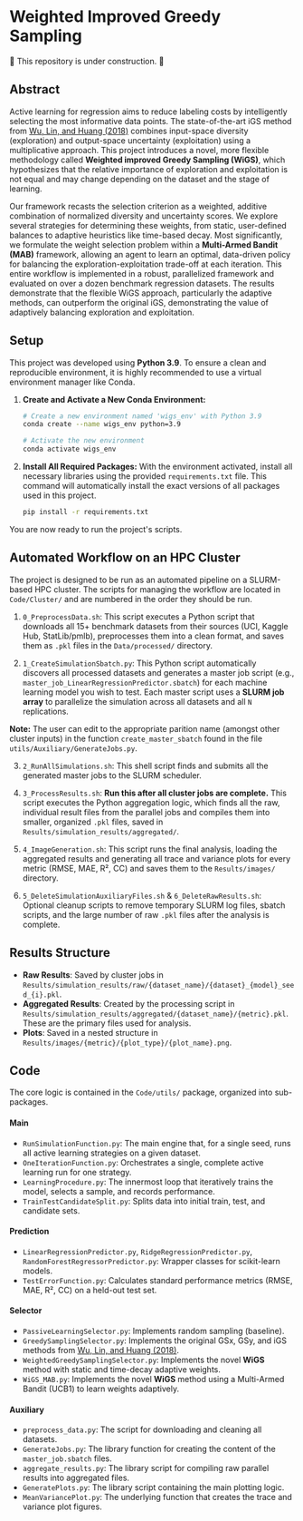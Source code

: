 # Weighted Improved Greedy Sampling

🚧 This repository is under construction. 🚧

## Abstract

Active learning for regression aims to reduce labeling costs by intelligently selecting the most informative data points. The state-of-the-art iGS method from [Wu, Lin, and Huang (2018)](https://www.sciencedirect.com/science/article/abs/pii/S0020025518307680) combines input-space diversity (exploration) and output-space uncertainty (exploitation) using a multiplicative approach. This project introduces a novel, more flexible methodology called **Weighted improved Greedy Sampling (WiGS)**, which hypothesizes that the relative importance of exploration and exploitation is not equal and may change depending on the dataset and the stage of learning.

Our framework recasts the selection criterion as a weighted, additive combination of normalized diversity and uncertainty scores. We explore several strategies for determining these weights, from static, user-defined balances to adaptive heuristics like time-based decay. Most significantly, we formulate the weight selection problem within a **Multi-Armed Bandit (MAB)** framework, allowing an agent to learn an optimal, data-driven policy for balancing the exploration-exploitation trade-off at each iteration. This entire workflow is implemented in a robust, parallelized framework and evaluated on over a dozen benchmark regression datasets. The results demonstrate that the flexible WiGS approach, particularly the adaptive methods, can outperform the original iGS, demonstrating the value of adaptively balancing exploration and exploitation.

## Setup

This project was developed using **Python 3.9**. To ensure a clean and reproducible environment, it is highly recommended to use a virtual environment manager like Conda.

1.  **Create and Activate a New Conda Environment:**
    ```bash
    # Create a new environment named 'wigs_env' with Python 3.9
    conda create --name wigs_env python=3.9

    # Activate the new environment
    conda activate wigs_env
    ```

2.  **Install All Required Packages:**
    With the environment activated, install all necessary libraries using the provided `requirements.txt` file. This command will automatically install the exact versions of all packages used in this project.
    ```bash
    pip install -r requirements.txt
    ```

You are now ready to run the project's scripts.

## Automated Workflow on an HPC Cluster

The project is designed to be run as an automated pipeline on a SLURM-based HPC cluster. The scripts for managing the workflow are located in `Code/Cluster/` and are numbered in the order they should be run.

1.  `0_PreprocessData.sh`: This script executes a Python script that downloads all 15+ benchmark datasets from their sources (UCI, Kaggle Hub, StatLib/pmlb), preprocesses them into a clean format, and saves them as `.pkl` files in the `Data/processed/` directory. 

2.  `1_CreateSimulationSbatch.py`: This Python script automatically discovers all processed datasets and generates a master job script (e.g., `master_job_LinearRegressionPredictor.sbatch`) for each machine learning model you wish to test. Each master script uses a **SLURM job array** to parallelize the simulation across all datasets and all `N` replications. 

**Note:** The user can edit to the appropriate parition name (amongst other cluster inputs) in the function `create_master_sbatch` found in the file `utils/Auxiliary/GenerateJobs.py`.

3.  `2_RunAllSimulations.sh`: This shell script finds and submits all the generated master jobs to the SLURM scheduler.

4.  `3_ProcessResults.sh`: **Run this after all cluster jobs are complete.** This script executes the Python aggregation logic, which finds all the raw, individual result files from the parallel jobs and compiles them into smaller, organized `.pkl` files, saved in `Results/simulation_results/aggregated/`.

5.  `4_ImageGeneration.sh`: This script runs the final analysis, loading the aggregated results and generating all trace and variance plots for every metric (RMSE, MAE, R², CC) and saves them to the `Results/images/` directory.

6.  `5_DeleteSimulationAuxiliaryFiles.sh` & `6_DeleteRawResults.sh`: Optional cleanup scripts to remove temporary SLURM log files, sbatch scripts, and the large number of raw `.pkl` files after the analysis is complete.

## Results Structure

* **Raw Results**: Saved by cluster jobs in `Results/simulation_results/raw/{dataset_name}/{dataset}_{model}_seed_{i}.pkl`.
* **Aggregated Results**: Created by the processing script in `Results/simulation_results/aggregated/{dataset_name}/{metric}.pkl`. These are the primary files used for analysis.
* **Plots**: Saved in a nested structure in `Results/images/{metric}/{plot_type}/{plot_name}.png`.

## Code

The core logic is contained in the `Code/utils/` package, organized into sub-packages.

#### Main
* `RunSimulationFunction.py`: The main engine that, for a single seed, runs all active learning strategies on a given dataset.
* `OneIterationFunction.py`: Orchestrates a single, complete active learning run for one strategy.
* `LearningProcedure.py`: The innermost loop that iteratively trains the model, selects a sample, and records performance.
* `TrainTestCandidateSplit.py`: Splits data into initial train, test, and candidate sets.

#### Prediction
* `LinearRegressionPredictor.py`, `RidgeRegressionPredictor.py`, `RandomForestRegressorPredictor.py`: Wrapper classes for scikit-learn models.
* `TestErrorFunction.py`: Calculates standard performance metrics (RMSE, MAE, R², CC) on a held-out test set.
<!-- * [cite_start]`PaperEvaluation.py`: Calculates performance using the specific "in-pool" metric described in the original Wu, Lin, and Huang (2018) paper[cite: 185]. -->

#### Selector
* `PassiveLearningSelector.py`: Implements random sampling (baseline).
* `GreedySamplingSelector.py`: Implements the original GSx, GSy, and iGS methods from [Wu, Lin, and Huang (2018)](https://www.sciencedirect.com/science/article/abs/pii/S0020025518307680).
* `WeightedGreedySamplingSelector.py`: Implements the novel **WiGS** method with static and time-decay adaptive weights.
* `WiGS_MAB.py`: Implements the novel **WiGS** method using a Multi-Armed Bandit (UCB1) to learn weights adaptively.

#### Auxiliary
* `preprocess_data.py`: The script for downloading and cleaning all datasets.
* `GenerateJobs.py`: The library function for creating the content of the `master_job.sbatch` files.
* `aggregate_results.py`: The library script for compiling raw parallel results into aggregated files.
* `GeneratePlots.py`: The library script containing the main plotting logic.
* `MeanVariancePlot.py`: The underlying function that creates the trace and variance plot figures.